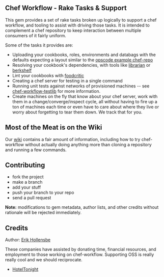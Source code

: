 Chef Workflow - Rake Tasks & Support
------------------------------------

This gem provides a set of rake tasks broken up logically to support a chef
workflow, and tooling to assist with driving those tasks. It is intended to
complement a chef repository to keep interaction between multiple consumers of
it fairly uniform.

Some of the tasks it provides are:

* Uploading your cookbooks, roles, environments and databags with the defaults
  expecting a layout similar to the [opscode example
  chef-repo](https://github.com/opscode/chef-repo)
* Resolving your cookbook's dependencies, with tools like
  [librarian](https://github.com/applicationsonline/librarian) or
  [berkshelf](https://github.com/RiotGames/berkshelf) 
* Lint your cookbooks with [foodcritic](https://github.com/acrmp/foodcritic) 
* Creating a chef server for testing in a single command
* Running unit tests against networks of provisioned machines -- see
  [chef-workflow-testlib](https://github.com/chef-workflow/chef-workflow-testlib)
  for more information.
* Create machines on the fly that know about your chef server, work with them
  in a change/converge/inspect cycle, all without having to fire up a ton of
  machines each time or even have to care about where they live or worry about
  forgetting to tear them down. We track that for you.

Most of the Meat is on the Wiki
-------------------------------

Our [wiki](https://github.com/chef-workflow/chef-workflow/wiki) contains
a fair amount of information, including how to try chef-workflow without
actually doing anything more than cloning a repository and running a few
commands.

Contributing
------------

* fork the project
* make a branch
* add your stuff
* push your branch to your repo
* send a pull request

**Note:** modifications to gem metadata, author lists, and other credits
without rationale will be rejected immediately.

Credits
-------

Author: [Erik Hollensbe](https://github.com/erikh)

These companies have assisted by donating time, financial resources, and
employment to those working on chef-workflow. Supporting OSS is really really
cool and we should reciprocate.

* [HotelTonight](http://www.hoteltonight.com) 
